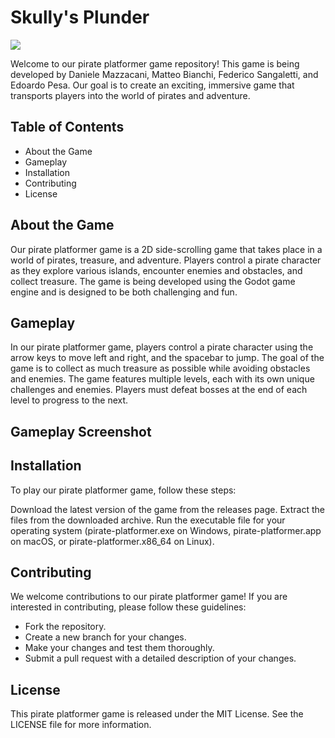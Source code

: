 # Skully's Plunder
<img src="https://img.shields.io/github/license/MB337/Godot-Game?style=for-the-badge" />

Welcome to our pirate platformer game repository! This game is being developed by Daniele Mazzacani, Matteo Bianchi, Federico Sangaletti, and Edoardo Pesa. Our goal is to create an exciting, immersive game that transports players into the world of pirates and adventure.

## Table of Contents
- About the Game
- Gameplay
- Installation
- Contributing
- License

## About the Game
Our pirate platformer game is a 2D side-scrolling game that takes place in a world of pirates, treasure, and adventure. Players control a pirate character as they explore various islands, encounter enemies and obstacles, and collect treasure. The game is being developed using the Godot game engine and is designed to be both challenging and fun.

## Gameplay
In our pirate platformer game, players control a pirate character using the arrow keys to move left and right, and the spacebar to jump. The goal of the game is to collect as much treasure as possible while avoiding obstacles and enemies. The game features multiple levels, each with its own unique challenges and enemies. Players must defeat bosses at the end of each level to progress to the next.

## Gameplay Screenshot

## Installation
To play our pirate platformer game, follow these steps:

Download the latest version of the game from the releases page.
Extract the files from the downloaded archive.
Run the executable file for your operating system (pirate-platformer.exe on Windows, pirate-platformer.app on macOS, or pirate-platformer.x86_64 on Linux).

## Contributing
We welcome contributions to our pirate platformer game! If you are interested in contributing, please follow these guidelines:
- Fork the repository.
- Create a new branch for your changes.
- Make your changes and test them thoroughly.
- Submit a pull request with a detailed description of your changes.

## License
This pirate platformer game is released under the MIT License. See the LICENSE file for more information.
